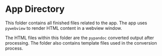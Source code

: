 # App Directory
This folder contains all finished files related to the app. The app uses 
`pywebview` to render HTML content in a webview window.

The HTML files within this folder are the `pypandoc` converted output after 
processing. The folder also contains template files used in the conversion 
process.

